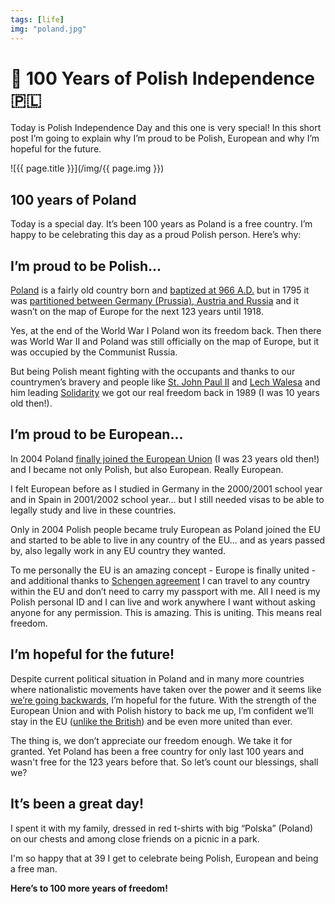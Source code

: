 ```yaml
---
tags: [life]
img: "poland.jpg"
---
```


# 💯 100 Years of Polish Independence 🇵🇱

Today is Polish Independence Day and this one is very special! In this short post I’m going to explain why I’m proud to be Polish, European and why I’m hopeful for the future.

<!--More-->

![{{ page.title }}](/img/{{ page.img }})

## 100 years of Poland

Today is a special day. It’s been 100 years as Poland is a free country. I’m happy to be celebrating this day as a proud Polish person. Here’s why:

## I’m proud to be Polish...

[Poland](https://en.m.wikipedia.org/wiki/Poland) is a fairly old country born and [baptized at 966 A.D.](https://en.m.wikipedia.org/wiki/Christianization_of_Poland) but in 1795 it was [partitioned between Germany (Prussia), Austria and Russia](https://en.m.wikipedia.org/wiki/Partitions_of_Poland) and it wasn’t on the map of Europe for the next 123 years until 1918.

Yes, at the end of the World War I Poland won its freedom back. Then there was World War II and Poland was still officially on the map of Europe, but it was occupied by the Communist Russia.

But being Polish meant fighting with the occupants and thanks to our countrymen’s bravery and people like [St. John Paul II](https://en.m.wikipedia.org/wiki/Pope_John_Paul_II) and [Lech Walesa](https://en.m.wikipedia.org/wiki/Lech_Wa%C5%82%C4%99sa) and him leading [Solidarity](https://en.m.wikipedia.org/wiki/Solidarity_(Polish_trade_union)) we got our real freedom back in 1989 (I was 10 years old then!).

## I’m proud to be European...

In 2004 Poland [finally joined the European Union](https://en.m.wikipedia.org/wiki/Poland_in_the_European_Union) (I was 23 years old then!) and I became not only Polish, but also European. Really European.

I felt European before as I studied in Germany in the 2000/2001 school year and in Spain in 2001/2002 school year... but I still needed visas to be able to legally study and live in these countries.

Only in 2004 Polish people became truly European as Poland joined the EU and started to be able to live in any country of the EU... and as years passed by, also legally work in any EU country they wanted.

To me personally the EU is an amazing concept - Europe is finally united - and additional thanks to [Schengen agreement](https://en.m.wikipedia.org/wiki/Schengen_Area) I can travel to any country within the EU and don’t need to carry my passport with me. All I need is my Polish personal ID and I can live and work anywhere I want without asking anyone for any permission. This is amazing. This is uniting. This means real freedom.

## I’m hopeful for the future!

Despite current political situation in Poland and in many more countries where nationalistic movements have taken over the power and it seems like [we’re going backwards](https://en.m.wikipedia.org/wiki/Going_Backwards), I’m hopeful for the future. With the strength of the European Union and with Polish history to back me up, I’m confident we’ll stay in the EU ([unlike the British](https://en.m.wikipedia.org/wiki/Brexit)) and be even more united than ever.

The thing is, we don’t appreciate our freedom enough. We take it for granted. Yet Poland has been a free country for only last 100 years and wasn't free for the 123 years before that. So let’s count our blessings, shall we?

## It’s been a great day!

I spent it with my family, dressed in red t-shirts with big “Polska” (Poland) on our chests and among close friends on a picnic in a park.

I'm so happy that at 39 I get to celebrate being Polish, European and being a free man.

**Here’s to 100 more years of freedom!**


[n]: https://nozbe.com/?a=mike
[p]: https://thepodcast.fm/